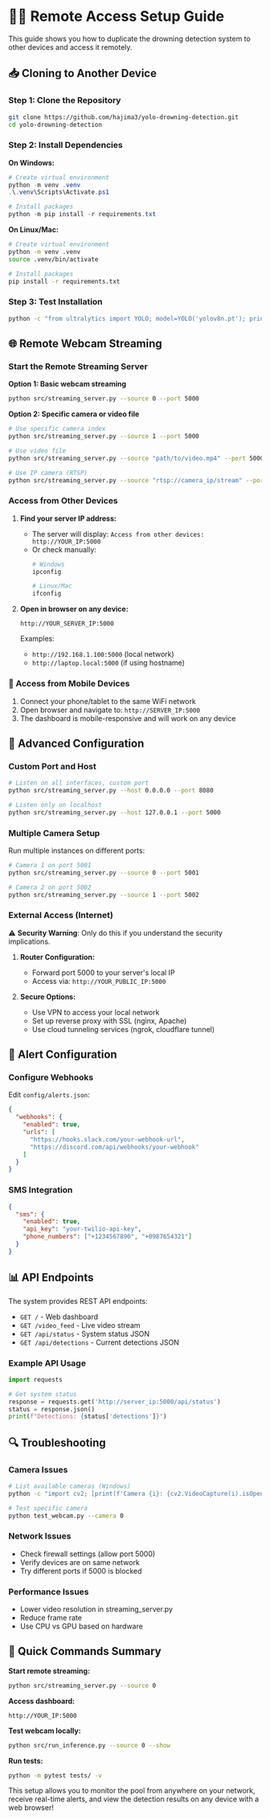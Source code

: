 # 🏊‍♂️ Remote Access Setup Guide

This guide shows you how to duplicate the drowning detection system to other devices and access it remotely.

## 📥 Cloning to Another Device

### Step 1: Clone the Repository
```bash
git clone https://github.com/hajima3/yolo-drowning-detection.git
cd yolo-drowning-detection
```

### Step 2: Install Dependencies
**On Windows:**
```powershell
# Create virtual environment
python -m venv .venv
.\.venv\Scripts\Activate.ps1

# Install packages
python -m pip install -r requirements.txt
```

**On Linux/Mac:**
```bash
# Create virtual environment
python -m venv .venv
source .venv/bin/activate

# Install packages
pip install -r requirements.txt
```

### Step 3: Test Installation
```bash
python -c "from ultralytics import YOLO; model=YOLO('yolov8n.pt'); print('✅ Setup complete!')"
```

## 🌐 Remote Webcam Streaming

### Start the Remote Streaming Server

**Option 1: Basic webcam streaming**
```bash
python src/streaming_server.py --source 0 --port 5000
```

**Option 2: Specific camera or video file**
```bash
# Use specific camera index
python src/streaming_server.py --source 1 --port 5000

# Use video file
python src/streaming_server.py --source "path/to/video.mp4" --port 5000

# Use IP camera (RTSP)
python src/streaming_server.py --source "rtsp://camera_ip/stream" --port 5000
```

### Access from Other Devices

1. **Find your server IP address:**
   - The server will display: `Access from other devices: http://YOUR_IP:5000`
   - Or check manually:
     ```bash
     # Windows
     ipconfig
     
     # Linux/Mac
     ifconfig
     ```

2. **Open in browser on any device:**
   ```
   http://YOUR_SERVER_IP:5000
   ```
   
   Examples:
   - `http://192.168.1.100:5000` (local network)
   - `http://laptop.local:5000` (if using hostname)

### 📱 Access from Mobile Devices

1. Connect your phone/tablet to the same WiFi network
2. Open browser and navigate to: `http://SERVER_IP:5000`
3. The dashboard is mobile-responsive and will work on any device

## 🔧 Advanced Configuration

### Custom Port and Host
```bash
# Listen on all interfaces, custom port
python src/streaming_server.py --host 0.0.0.0 --port 8080

# Listen only on localhost
python src/streaming_server.py --host 127.0.0.1 --port 5000
```

### Multiple Camera Setup
Run multiple instances on different ports:
```bash
# Camera 1 on port 5001
python src/streaming_server.py --source 0 --port 5001

# Camera 2 on port 5002  
python src/streaming_server.py --source 1 --port 5002
```

### External Access (Internet)

⚠️ **Security Warning**: Only do this if you understand the security implications.

1. **Router Configuration:**
   - Forward port 5000 to your server's local IP
   - Access via: `http://YOUR_PUBLIC_IP:5000`

2. **Secure Options:**
   - Use VPN to access your local network
   - Set up reverse proxy with SSL (nginx, Apache)
   - Use cloud tunneling services (ngrok, cloudflare tunnel)

## 🚨 Alert Configuration

### Configure Webhooks
Edit `config/alerts.json`:
```json
{
  "webhooks": {
    "enabled": true,
    "urls": [
      "https://hooks.slack.com/your-webhook-url",
      "https://discord.com/api/webhooks/your-webhook"
    ]
  }
}
```

### SMS Integration
```json
{
  "sms": {
    "enabled": true,
    "api_key": "your-twilio-api-key",
    "phone_numbers": ["+1234567890", "+0987654321"]
  }
}
```

## 📊 API Endpoints

The system provides REST API endpoints:

- `GET /` - Web dashboard
- `GET /video_feed` - Live video stream
- `GET /api/status` - System status JSON
- `GET /api/detections` - Current detections JSON

### Example API Usage
```python
import requests

# Get system status
response = requests.get('http://server_ip:5000/api/status')
status = response.json()
print(f"Detections: {status['detections']}")
```

## 🔍 Troubleshooting

### Camera Issues
```bash
# List available cameras (Windows)
python -c "import cv2; [print(f'Camera {i}: {cv2.VideoCapture(i).isOpened()}') for i in range(5)]"

# Test specific camera
python test_webcam.py --camera 0
```

### Network Issues
- Check firewall settings (allow port 5000)
- Verify devices are on same network
- Try different ports if 5000 is blocked

### Performance Issues
- Lower video resolution in streaming_server.py
- Reduce frame rate
- Use CPU vs GPU based on hardware

## 🎯 Quick Commands Summary

**Start remote streaming:**
```bash
python src/streaming_server.py --source 0
```

**Access dashboard:**
```
http://YOUR_IP:5000
```

**Test webcam locally:**
```bash
python src/run_inference.py --source 0 --show
```

**Run tests:**
```bash
python -m pytest tests/ -v
```

This setup allows you to monitor the pool from anywhere on your network, receive real-time alerts, and view the detection results on any device with a web browser!
